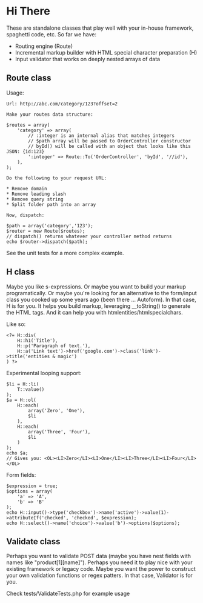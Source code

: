 Hi There
====

These are standalone classes that play well with your in-house framework, spaghetti code, etc. So far we have:

* Routing engine (Route)
* Incremental markup builder with HTML special character preparation (H)
* Input validator that works on deeply nested arrays of data

Route class
----

Usage:

	Url: http://abc.com/category/123?offset=2

	Make your routes data structure:

	$routes = array(
		'category' => array(
			// :integer is an internal alias that matches integers
			// $path array will be passed to OrderController constructor
			// byId() will be called with an object that looks like this JSON: {id:123}
			':integer' => Route::To('OrderController', 'byId', '//id'),
		),
	);

	Do the following to your request URL:

	* Remove domain
	* Remove leading slash
	* Remove query string
	* Split folder path into an array

	Now, dispatch:

	$path = array('category','123');
	$router = new Route($routes);
	// dispatch() returns whatever your controller method returns
	echo $router->dispatch($path);

See the unit tests for a more complex example.


H class
----

Maybe you like s-expressions. Or maybe you want to build your markup programatically. Or maybe you're looking for an alternative to the form/input class you cooked up some years ago (been there ... Autoform). In that case, H is for you. It helps you build markup, leveraging __toString() to generate the HTML tags. And it can help you with htmlentities/htmlspecialchars.

Like so:

	<?= H::div(
		H::h1('Title'),
		H::p('Paragraph of text.'),
		H::a('Link text')->href('google.com')->class('link')->title('entities & magic')
	) ?>

Experimental looping support:

	$li = H::li(
		T::value()
	);
	$a = H::ol(
		H::each(
			array('Zero', 'One'),
			$li
		),
		H::each(
			array('Three', 'Four'),
			$li
		)
	);
	echo $a;
	// Gives you: <OL><LI>Zero</LI><LI>One</LI><LI>Three</LI><LI>Four</LI></OL>

Form fields:

	$expression = true;
	$options = array(
		'a' => 'A',
		'b' => 'B'
	);
	echo H::input()->type('checkbox')->name('active')->value(1)->attributeIf('checked', 'checked', $expression);
	echo H::select()->name('choice')->value('b')->options($options);


Validate class
----

Perhaps you want to validate POST data (maybe you have nest fields with names like "product[1][name]"). Perhaps you need it to play nice with your existing framework or legacy code. Maybe you want the power to construct your own validation functions or regex patters. In that case, Validator is for you.

Check tests/ValidateTests.php for example usage
